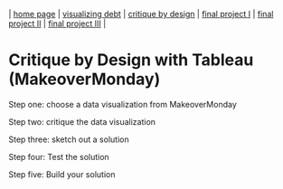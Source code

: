 | [home page](https://cmustudent.github.io/tswd-portfolio-templates/) | [visualizing debt](visualizing-government-debt) | [critique by design](critique-by-design) | [final project I](final-project-part-one) | [final project II](final-project-part-two) | [final project III](final-project-part-three) |

# Critique by Design with Tableau (MakeoverMonday)

Step one: choose a data visualization from MakeoverMonday


Step two: critique the data visualization


Step three: sketch out a solution


Step four: Test the solution


Step five: Build your solution




